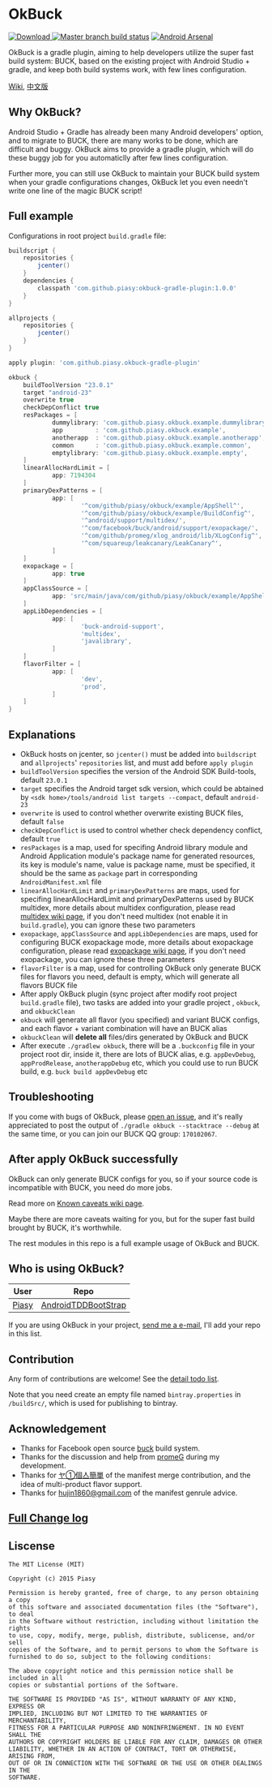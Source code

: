 # OkBuck
[ ![Download](https://img.shields.io/bintray/v/piasy/maven/OkBuck.svg) ](https://bintray.com/piasy/maven/OkBuck/_latestVersion)
[![Master branch build status](https://travis-ci.org/Piasy/OkBuck.svg?branch=master)](https://travis-ci.org/Piasy/OkBuck)
[![Android Arsenal](https://img.shields.io/badge/Android%20Arsenal-OkBuck-green.svg?style=flat)](https://android-arsenal.com/details/1/2593)

OkBuck is a gradle plugin, aiming to help developers utilize the super fast build system: BUCK, based on the existing project with Android Studio + gradle, and keep both build systems work, with few lines configuration.

[Wiki](https://github.com/Piasy/OkBuck/wiki), [中文版](README-zh.md)

## Why OkBuck?
Android Studio + Gradle has already been many Android developers' option, and to migrate to BUCK, there are many works to be done, which are difficult and buggy. OkBuck aims to provide a gradle plugin, which will do these buggy job for you automaticlly after few lines configuration.

Further more, you can still use OkBuck to maintain your BUCK build system when your gradle configurations changes, OkBuck let you even needn't write one line of the magic BUCK script! 

## Full example
Configurations in root project `build.gradle` file:

```gradle
buildscript {
    repositories {
        jcenter()
    }
    dependencies {
        classpath 'com.github.piasy:okbuck-gradle-plugin:1.0.0'
    }
}

allprojects {
    repositories {
        jcenter()
    }
}

apply plugin: 'com.github.piasy.okbuck-gradle-plugin'

okbuck {
    buildToolVersion "23.0.1"
    target "android-23"
    overwrite true
    checkDepConflict true
    resPackages = [
            dummylibrary: 'com.github.piasy.okbuck.example.dummylibrary',
            app         : 'com.github.piasy.okbuck.example',
            anotherapp  : 'com.github.piasy.okbuck.example.anotherapp',
            common      : 'com.github.piasy.okbuck.example.common',
            emptylibrary: 'com.github.piasy.okbuck.example.empty',
    ]
    linearAllocHardLimit = [
            app: 7194304
    ]
    primaryDexPatterns = [
            app: [
                    '^com/github/piasy/okbuck/example/AppShell^',
                    '^com/github/piasy/okbuck/example/BuildConfig^',
                    '^android/support/multidex/',
                    '^com/facebook/buck/android/support/exopackage/',
                    '^com/github/promeg/xlog_android/lib/XLogConfig^',
                    '^com/squareup/leakcanary/LeakCanary^',
            ]
    ]
    exopackage = [
            app: true
    ]
    appClassSource = [
            app: 'src/main/java/com/github/piasy/okbuck/example/AppShell.java'
    ]
    appLibDependencies = [
            app: [
                    'buck-android-support',
                    'multidex',
                    'javalibrary',
            ]
    ]
    flavorFilter = [
            app: [
                    'dev',
                    'prod',
            ]
    ]
}
```

## Explanations
+  OkBuck hosts on jcenter, so `jcenter()` must be added into `buildscript` and `allprojects`' `repositories` list, and must add before `apply plugin`
+  `buildToolVersion` specifies the version of the Android SDK Build-tools, default `23.0.1`
+  `target` specifies the Android target sdk version, which could be abtained by `<sdk home>/tools/android list targets --compact`, default `android-23`
+  `overwrite` is used to control whether overwrite existing BUCK files, default `false`
+  `checkDepConflict` is used to control whether check dependency conflict, default `true`
+  `resPackages` is a map, used for specifing Android library module and Android Application module's package name for generated resources, its key is module's name, value is package name, must be specified, it should be the same as `package` part in corresponding `AndroidManifest.xml` file
+  `linearAllocHardLimit` and `primaryDexPatterns` are maps, used for specifing linearAllocHardLimit and primaryDexPatterns used by BUCK multidex, more details about multidex configuration, please read [multidex wiki page](https://github.com/Piasy/OkBuck/wiki/Multidex-Configuration-Guide), if you don't need multidex (not enable it in `build.gradle`), you can ignore these two parameters
+  `exopackage`, `appClassSource` and `appLibDependencies` are maps, used for configuring BUCK exopackage mode, more details about exopackage configuration, please read [exopackage wiki page](https://github.com/Piasy/OkBuck/wiki/Exopackage-Configuration-Guide), if you don't need exopackage, you can ignore these three parameters
+  `flavorFilter` is a map, used for controlling OkBuck only generate BUCK files for flavors you need, default is empty, which will generate all flavors BUCK file
+  After apply OkBuck plugin (sync project after modify root project `build.gradle` file), two tasks are added into your gradle project , `okbuck`, and `okbuckClean`
  +  `okbuck` will generate all flavor (you specified) and variant BUCK configs, and each flavor + variant combination will have an BUCK alias
  +  `okbuckClean` will **delete all** files/dirs generated by OkBuck and BUCK
+  After execute `./gradlew okbuck`, there will be a `.buckconfig` file in your project root dir, inside it, there are lots of BUCK alias, e.g. `appDevDebug`, `appProdRelease`, `anotherappDebug` etc, which you could use to run BUCK build, e.g. `buck build appDevDebug` etc

## Troubleshooting
If you come with bugs of OkBuck, please [open an issue](https://github.com/Piasy/OkBuck/issues/new), and it's really appreciated to post the output of `./gradle okbuck --stacktrace --debug` at the same time, or you can join our BUCK QQ group: `170102067`.

## After apply OkBuck successfully
OkBuck can only generate BUCK configs for you, so if your source code is incompatible with BUCK, you need do more jobs.

Read more on [Known caveats wiki page](https://github.com/Piasy/OkBuck/wiki/Known-caveats). 

Maybe there are more caveats waiting for you, but for the super fast build brought by BUCK, it's worthwhile.

The rest modules in this repo is a full example usage of OkBuck and BUCK.

## Who is using OkBuck?
User | Repo
--- | ---
[Piasy](https://github.com/Piasy) | [AndroidTDDBootStrap](https://github.com/Piasy/AndroidTDDBootStrap)

If you are using OkBuck in your project, [send me a e-mail](mailto:xz4215@gmail.com), I'll add your repo in this list.

## Contribution
Any form of contributions are welcome! See the [detail todo list](https://github.com/Piasy/OkBuck/wiki/TODO-list).

Note that you need create an empty file named `bintray.properties` in `/buildSrc/`, which is used for publishing to bintray.

## Acknowledgement
+  Thanks for Facebook open source [buck](https://github.com/facebook/buck) build system.
+  Thanks for the discussion and help from [promeG](https://github.com/promeG/) during my development.
+  Thanks for [ヤ①個亼簡單](#) of the manifest merge contribution, and the idea of multi-product flavor support.
+  Thanks for [hujin1860@gmail.com](mailto:hujin1860@gmail.com) of the manifest genrule advice.

## [Full Change log](CHANGELOG.md)

## Liscense
```
The MIT License (MIT)

Copyright (c) 2015 Piasy

Permission is hereby granted, free of charge, to any person obtaining a copy
of this software and associated documentation files (the "Software"), to deal
in the Software without restriction, including without limitation the rights
to use, copy, modify, merge, publish, distribute, sublicense, and/or sell
copies of the Software, and to permit persons to whom the Software is
furnished to do so, subject to the following conditions:

The above copyright notice and this permission notice shall be included in all
copies or substantial portions of the Software.

THE SOFTWARE IS PROVIDED "AS IS", WITHOUT WARRANTY OF ANY KIND, EXPRESS OR
IMPLIED, INCLUDING BUT NOT LIMITED TO THE WARRANTIES OF MERCHANTABILITY,
FITNESS FOR A PARTICULAR PURPOSE AND NONINFRINGEMENT. IN NO EVENT SHALL THE
AUTHORS OR COPYRIGHT HOLDERS BE LIABLE FOR ANY CLAIM, DAMAGES OR OTHER
LIABILITY, WHETHER IN AN ACTION OF CONTRACT, TORT OR OTHERWISE, ARISING FROM,
OUT OF OR IN CONNECTION WITH THE SOFTWARE OR THE USE OR OTHER DEALINGS IN THE
SOFTWARE.
```
